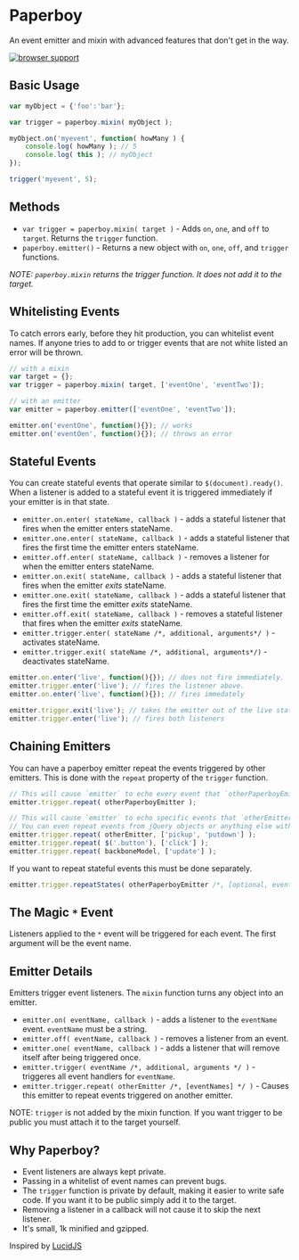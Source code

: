 Paperboy
===========

An event emitter and mixin with advanced features that don't get in the way.

[![browser support](http://ci.testling.com/sakabako/paperboy.png)](http://ci.testling.com/sakabako/paperboy)

## Basic Usage

```javascript
var myObject = {'foo':'bar'};

var trigger = paperboy.mixin( myObject );

myObject.on('myevent', function( howMany ) {
	console.log( howMany ); // 5
	console.log( this ); // myObject
});

trigger('myevent', 5);
```

## Methods

* `var trigger = paperboy.mixin( target )` - Adds `on`, `one`, and `off` to `target`. Returns the `trigger` function.
* `paperboy.emitter()` -  Returns a new object with `on`, `one`, `off`, and `trigger` functions.

_NOTE: `paperboy.mixin` returns the trigger function. It does not add it to the target._

## Whitelisting Events

To catch errors early, before they hit production, you can whitelist event names. If anyone tries to add to or trigger events that are not white listed an error will be thrown.

```javascript
// with a mixin
var target = {};
var trigger = paperboy.mixin( target, ['eventOne', 'eventTwo']);

// with an emitter
var emitter = paperboy.emitter(['eventOne', 'eventTwo']);

emitter.on('eventOne', function(){}); // works
emitter.on('eventOen', function(){}); // throws an error
```

## Stateful Events

You can create stateful events that operate similar to `$(document).ready()`. When a listener is added to a stateful event it is triggered immediately if your emitter is in that state.

* `emitter.on.enter( stateName, callback )` - adds a stateful listener that fires when the emitter enters stateName.
* `emitter.one.enter( stateName, callback )` - adds a stateful listener that fires the first time the emitter enters stateName.
* `emitter.off.enter( stateName, callback )` - removes a listener for when the emitter enters stateName.
* `emitter.on.exit( stateName, callback )` - adds a stateful listener that fires when the emitter _exits_ stateName.
* `emitter.one.exit( stateName, callback )` - adds a stateful listener that fires the first time the emitter _exits_ stateName.
* `emitter.off.exit( stateName, callback )` - removes a stateful listener that fires when the emitter _exits_ stateName.
* `emitter.trigger.enter( stateName /*, additional, arguments*/ )` - activates stateName.
* `emitter.trigger.exit( stateName /*, additional, arguments*/)` - deactivates stateName.

```javascript
emitter.on.enter('live', function(){}); // does not fire immediately.
emitter.trigger.enter('live'); // fires the listener above.
emitter.on.enter('live', function(){}); // fires immedately

emitter.trigger.exit('live'); // takes the emitter out of the live state.
emitter.trigger.enter('live'); // fires both listeners
```

## Chaining Emitters

You can have a paperboy emitter repeat the events triggered by other emitters. This is done with the `repeat` property of the `trigger` function.

```javascript
// This will cause `emitter` to echo every event that `otherPaperboyEmitter` triggers.
emitter.trigger.repeat( otherPaperboyEmitter );

// This will cause `emitter` to echo specific events that `otherEmitter` throws.
// You can even repeat events from jQuery objects or anything else with an `on` function.
emitter.trigger.repeat( otherEmitter, ['pickup', 'putdown'] );
emitter.trigger.repeat( $('.button'), ['click'] );
emitter.trigger.repeat( backboneModel, ['update'] );
```

If you want to repeat stateful events this must be done separately.
```javascript
emitter.trigger.repeatStates( otherPaperboyEmitter /*, [optional, event, names] */);
```

## The Magic `*` Event

Listeners applied to the `*` event will be triggered for each event. The first argument will be the event name.

## Emitter Details

Emitters trigger event listeners. The `mixin` function turns any object into an emitter.

* `emitter.on( eventName, callback )` - adds a listener to the `eventName` event. `eventName` must be a string.
* `emitter.off( eventName, callback )` - removes a listener from an event.
* `emitter.one( eventName, callback )` - adds a listener that will remove itself after being triggered once.
* `emitter.trigger( eventName /*, additional, arguments */ )` - triggeres all event handlers for `eventName`.
* `emitter.trigger.repeat( otherEmitter /*, [eventNames] */ )` - Causes this emitter to repeat events triggered on another emitter.

NOTE: `trigger` is not added by the mixin function. If you want trigger to be public you must attach it to the target yourself.

## Why Paperboy?

* Event listeners are always kept private.
* Passing in a whitelist of event names can prevent bugs.
* The `trigger` function is private by default, making it easier to write safe code. If you want it to be public simply add it to the target.
* Removing a listener in a callback will not cause it to skip the next listener.
* It's small, 1k minified and gzipped.

Inspired by [LucidJS](https://github.com/RobertWHurst/LucidJS)
